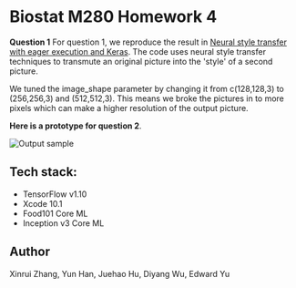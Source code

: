 
# Biostat M280 Homework 4

**Question 1**
For question 1, we reproduce the result in [Neural style transfer with eager execution and Keras](https://blogs.rstudio.com/tensorflow/posts/2018-09-10-eager-style-transfer/). The code uses neural style transfer techniques to transmute an original picture into the 'style' of a second picture.

We tuned the image_shape parameter by changing it from c(128,128,3) to (256,256,3) and (512,512,3). This means we broke the pictures in to more pixels which can make a higher resolution of the output picture. 



**Here is a prototype for question 2**.


![Output sample](https://github.com/dw6ja/biostatm280-winter2019-hw4/Foodie/blob/develop/Foodie%20Demo.gif)



## Tech stack:

* TensorFlow v1.10
* Xcode 10.1
* Food101 Core ML
* Inception v3 Core ML


## Author

Xinrui Zhang, Yun Han, Juehao Hu, Diyang Wu, Edward Yu